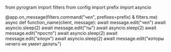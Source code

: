 from pyrogram import filters
from config import prefix
import asyncio

@app.on_message(filters.command("чел", prefixes=prefix) & filters.me)
async def function_name(client, message):
    await message.edit("чел")
    await asyncio.sleep(2)
    await message.edit("ты")
    await asyncio.sleep(2)
    await message.edit("просто")
    await asyncio.sleep(2)
    await message.edit("клоун")
    await asyncio.sleep(2)
    await message.edit("которы нечего не умеет делать")
